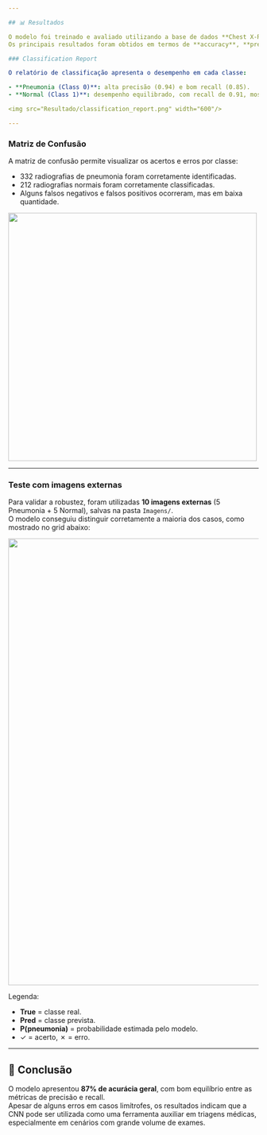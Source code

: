 ```yaml
---

## 📊 Resultados

O modelo foi treinado e avaliado utilizando a base de dados **Chest X-Ray Pneumonia**.  
Os principais resultados foram obtidos em termos de **accuracy**, **precision**, **recall** e **f1-score**.

### Classification Report

O relatório de classificação apresenta o desempenho em cada classe:  

- **Pneumonia (Class 0)**: alta precisão (0.94) e bom recall (0.85).  
- **Normal (Class 1)**: desempenho equilibrado, com recall de 0.91, mostrando boa capacidade de identificar exames normais.  

<img src="Resultado/classification_report.png" width="600"/>

---
```


### Matriz de Confusão

A matriz de confusão permite visualizar os acertos e erros por classe:  

- 332 radiografias de pneumonia foram corretamente identificadas.  
- 212 radiografias normais foram corretamente classificadas.  
- Alguns falsos negativos e falsos positivos ocorreram, mas em baixa quantidade.  

<img src="Resultado/confusion_matrix.png" width="500"/>

---

### Teste com imagens externas

Para validar a robustez, foram utilizadas **10 imagens externas** (5 Pneumonia + 5 Normal), salvas na pasta `Imagens/`.  
O modelo conseguiu distinguir corretamente a maioria dos casos, como mostrado no grid abaixo:  

<img src="Resultado/grid_custom.png" width="900"/>

Legenda:  
- **True** = classe real.  
- **Pred** = classe prevista.  
- **P(pneumonia)** = probabilidade estimada pelo modelo.  
- ✓ = acerto, ✗ = erro.

---

## 📌 Conclusão

O modelo apresentou **87% de acurácia geral**, com bom equilíbrio entre as métricas de precisão e recall.  
Apesar de alguns erros em casos limítrofes, os resultados indicam que a CNN pode ser utilizada como uma ferramenta auxiliar em triagens médicas, especialmente em cenários com grande volume de exames.

